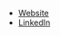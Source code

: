 <ul>
  <li><a href="https://vivek.kandathil.ca">Website</a></li>
  <li><a href="https://linkedin.com/in/vivekkandathil">LinkedIn</a></li>
</ul>
